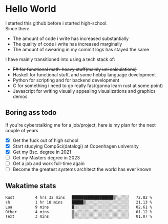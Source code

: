 # Hello World

I started this github before i started high-school.  
Since then:
- The amount of code i write has increased substantially
- The quality of code i write has increased marginally
- The amount of swearing in my commit logs has stayed the same

I have mainly transitioned into using a tech stack of:
- ~~F# for functional math-heavy stuff(mainly uni calculations)~~
- Haskell for functional stuff, and some hobby language development
- Python for scripting and for backend development
- C for something i need to go really fast(gonna learn rust at some point)
- Javascript for writing visually appealing visualizations and graphics demos

## Boring ass todo
If you're cyberstalking me for a job/project, here is my plan for the next couple of years
- [x] Get the fuck out of high school
- [x] Start studying CompSci(datalogi) at Copenhagen university
- [x] Get my Bsc. degree in 2021
- [ ] Get my Masters degree in 2023
- [ ] Get a job and work full-time again
- [ ] Become the greatest systems architect the world has ever known

## Wakatime stats
<!--START_SECTION:waka-->

```txt
Rust         4 hrs 32 mins   ██████████████████▒░░░░░░   72.82 %
sh           1 hr 18 mins    █████▒░░░░░░░░░░░░░░░░░░░   21.13 %
Lua          9 mins          ▓░░░░░░░░░░░░░░░░░░░░░░░░   02.61 %
Other        4 mins          ▒░░░░░░░░░░░░░░░░░░░░░░░░   01.12 %
Text         3 mins          ▒░░░░░░░░░░░░░░░░░░░░░░░░   01.07 %
```

<!--END_SECTION:waka-->
